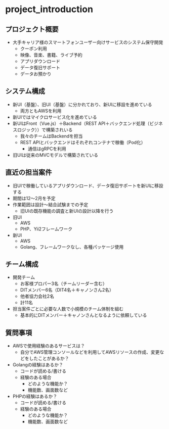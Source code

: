 # project_introduction

## プロジェクト概要

- 大手キャリア様のスマートフォンユーザー向けサービスのシステム保守開発
  - クーポン利用
  - 映像、音楽、書籍、ライブ予約
  - アプリダウンロード
  - データ復旧サポート
  - データお預かり

## システム構成
- 新UI（基盤）、旧UI（基盤）に分かれており、新UIに移設を進めている
  - 両方ともAWSを利用
- 新UIではマイクロサービス化を進めている
- 新UIはFront（Vue.js）＋Backend（REST API＋バックエンド処理（ビジネスロジック））で構築されいる
  - 我々のチームはBackendを担当
  - REST APIとバックエンドはそれぞれコンテナで稼働（Pod化）
    - 通信はgRPCを利用
- 旧UIは従来のMVCモデルで構築されている

## 直近の担当案件
- 旧UIで稼働しているアプリダウンロード、データ復旧サポートを新UIに移設する
- 期間は12〜2月を予定
- 作業範囲は設計〜結合試験までの予定
  - 旧UIの既存機能の調査と新UIの設計以降を行う
- 旧UI
  - AWS
  - PHP、Yii2フレームワーク
- 新UI
  - AWS
  - Golang、フレームワークなし、各種パッケージ使用

## チーム構成
- 開発チーム
  - お客様プロパー3名（チームリーダー含む）
  - DITメンバー6名（DIT4名＋キャノンさん2名）
  - 他者協力会社2名
  - 計11名
- 担当案件ごとに必要な人数で小規模のチーム体制を組む
  - 基本的にDITメンバー＋キャノンさんとなるように依頼している

## 質問事項
- AWSで使用経験のあるサービスは？
  - 自分でAWS管理コンソールなどを利用してAWSリソースの作成、変更などをしたことがあるか？
- Golangの経験はあるか？
  - コードが読める/書ける
  - 経験のある場合
    - どのような機能か？
    - 機能数、画面数など
- PHPの経験はあるか？
  - コードが読める/書ける
  - 経験のある場合
    - どのような機能か？
    - 機能数、画面数など
